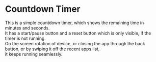 # Countdown Timer
This is a simple countdown timer, which shows the remaining time in minutes and seconds.  
It has a start/pause button and a reset button which is only visible, if the timer is not running.  
On the screen rotation of device, or closing the app through the back button, or by swiping it off the recent apps list,  
it keeps running seamlessly.
